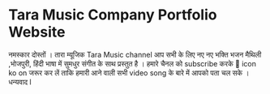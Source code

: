 # **Tara Music Company Portfolio Website**

नमस्कार दोस्तों । तारा म्यूजिक Tara Music channel आप सभी के लिए नए नए भक्ति भजन
मैथिली ,भोजपुरी, हिंदी  भाषा में सुमधुर संगीत के साथ प्रस्तुत है । हमारे चैनल को subscribe करके 🔔 icon ko on जरूर कर लें ताकि हमारी आने वाली सभी video song के बारे में आपको पता चल सके । धन्यवाद  l